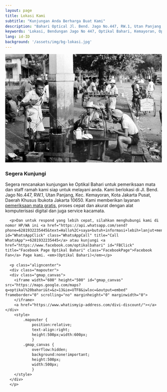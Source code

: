 ```yaml
---
layout: page
title: Lokasi Kami
subtitle: "Kunjungan Anda Berharga Buat Kami"
description: "Bahari Optical Jl. Bend. Jago No.447, RW.1, Utan Panjang, Kec. Kemayoran, Kota Jakarta Pusat, Daerah Khusus Ibukota Jakarta 10650"
keywords: 'Lokasi, Bendungan Jago No 447, Optikal Bahari, Kemayoran, Optikal, Optik, Kacamata, Gratis'
lang: id-ID
background: '/assets/img/bg-lokasi.jpg'
---
```


<div class="card-deck mb-3">
  <div class="card shadow p-3 mb-5 bg-white rounded">
	    <img src="/assets/img/profil/kemayoran-tempoe-doeloe.jpg" class="card-img-top" alt="kemayoran-tempoe-doeloe
		">
    <div class="card-body">
      <h3 class="card-title">Segera Kunjungi</h3>
      <p class="card-text">Segera rencanakan kunjungan ke Optikal Bahari untuk pemeriksaan mata dan staff ramah kami siap untuk melayani anda. Kami berlokasi di Jl. Bend. Jago No.447, RW.1, Utan Panjang, Kec. Kemayoran, Kota Jakarta Pusat, Daerah Khusus Ibukota Jakarta 10650. Kami memberikan layanan <a href="periksa-mata/" title="pemeriksaan mata gratis">pemeriksaan mata gratis</a>, proses cepat dan akurat dengan alat komputerisasi digital dan juga service kacamata.</p>
	  
	  <p>Dan untuk respond yang lebih cepat, silahkan menghubungi kami di nomor HP/WA ini <a href="https://api.whatsapp.com/send?phone=6281932235445&text=Hallo%2C+saya+butuh+informasi+lebih+lanjut+mengenai+Optikal+Bahari" id="WhatsAppClick" class="WhatsAppCall" title="Call WhatsApp">+6281932235445</a> atau kunjungi <a href="https://www.facebook.com/optikalbahari" id="FBClick" title="Facebook Page Optikal Bahari" class="FacebookPage">Facebook Fan</a> Page kami. <em>(Optikal Bahari)</em></p>

	  <p class="aligncenter">
	  <div class="mapouter">
	  <div class="gmap_canvas">
	  	<iframe width="600" height="500" id="gmap_canvas" src="https://maps.google.com/maps?q=optikal%20bahari&t=&z=13&ie=UTF8&iwloc=&output=embed" frameborder="0" scrolling="no" marginheight="0" marginwidth="0">
	  	</iframe>
	  	<a href="https://www.whatismyip-address.com/divi-discount/"></a></div>
	  	<style>
	  		.mapouter {
	  			position:relative;
	  			text-align:right;
	  			height:500px;width:600px;
	  			}
	  		.gmap_canvas {
	  			overflow:hidden;
	  			background:none!important;
	  			height:500px;
	  			width:500px;
	  			}
	  	</style>
	  </div>
	  </p>
  </div>
   </div>
</div>